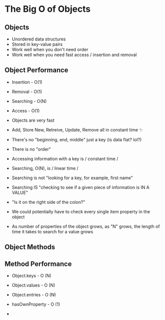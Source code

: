# The Big O of Objects

## Objects

- Unordered data structures
- Stored in key-value pairs
- Work well when you don't need order
- Work well when you need fast access / insertion and removal

## Object Performance

- Insertion - O(1)
- Removal - O(1)
- Searching - O(N)
- Access - O(1)

- Objects are very fast

- Add, Store New, Retreive, Update, Remove all in constant time ✨
- There's no "beginning, end, middle" just a key (is data flat? lol?)
- There is no "order"
- Accessing information with a key is / constant time /

- Searching, O(N), is / linear time /
- Searching is not "looking for a key, for example, first name"
- Searching IS "checking to see if a given piece of information is IN A VALUE"
- "Is it on the right side of the colon?"

- We could potentially have to check every single item property in the object

- As number of properties of the object grows, as "N" grows, the length of time it takes to search for a value grows

## Object Methods

## Method Performance

- Object.keys - O (N)
- Object.values - O (N)
- Object.entries - O (N)
- hasOwnProperty - O (1)

-
